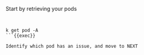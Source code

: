 Start by retrieving your pods
```plain


k get pod -A
```{{exec}}

Identify which pod has an issue, and move to NEXT
